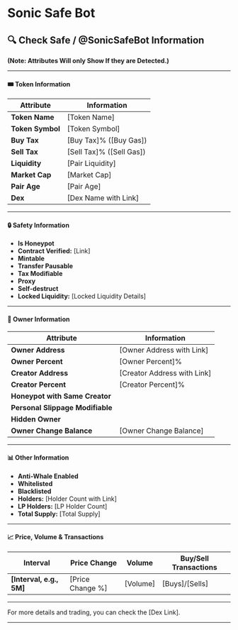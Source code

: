 # Sonic Safe Bot

## 🔍 Check Safe / @SonicSafeBot Information

**(Note: Attributes Will only Show If they are Detected.)**

***

#### 🎟️ Token Information

| Attribute        | Information                |
| ---------------- | -------------------------- |
| **Token Name**   | \[Token Name]              |
| **Token Symbol** | \[Token Symbol]            |
| **Buy Tax**      | \[Buy Tax]% (\[Buy Gas])   |
| **Sell Tax**     | \[Sell Tax]% (\[Sell Gas]) |
| **Liquidity**    | \[Pair Liquidity]          |
| **Market Cap**   | \[Market Cap]              |
| **Pair Age**     | \[Pair Age]                |
| **Dex**          | \[Dex Name with Link]      |

***

#### 🔒 Safety Information

* **Is Honeypot**
* **Contract Verified:** \[Link]
* **Mintable**
* **Transfer Pausable**
* **Tax Modifiable**
* **Proxy**
* **Self-destruct**
* **Locked Liquidity:** \[Locked Liquidity Details]

***

#### 👤 Owner Information

| Attribute                        | Information                  |
| -------------------------------- | ---------------------------- |
| **Owner Address**                | \[Owner Address with Link]   |
| **Owner Percent**                | \[Owner Percent]%            |
| **Creator Address**              | \[Creator Address with Link] |
| **Creator Percent**              | \[Creator Percent]%          |
| **Honeypot with Same Creator**   |                              |
| **Personal Slippage Modifiable** |                              |
| **Hidden Owner**                 |                              |
| **Owner Change Balance**         | \[Owner Change Balance]      |

***

#### 📊 Other Information

* **Anti-Whale Enabled**
* **Whitelisted**
* **Blacklisted**
* **Holders:** \[Holder Count with Link]
* **LP Holders:** \[LP Holder Count]
* **Total Supply:** \[Total Supply]

***

#### 📈 Price, Volume & Transactions

| Interval                  | Price Change      | Volume    | Buy/Sell Transactions |
| ------------------------- | ----------------- | --------- | --------------------- |
| **\[Interval, e.g., 5M]** | \[Price Change %] | \[Volume] | \[Buys]/\[Sells]      |

***

For more details and trading, you can check the \[Dex Link].

***

